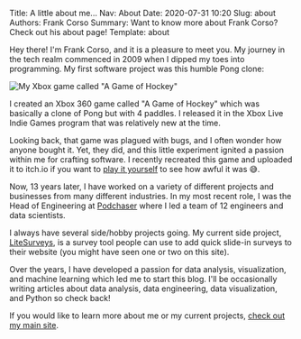 Title: A little about me...
Nav: About
Date: 2020-07-31 10:20
Slug: about
Authors: Frank Corso
Summary: Want to know more about Frank Corso? Check out his about page!
Template: about

Hey there! I'm Frank Corso, and it is a pleasure to meet you. My journey in the tech realm commenced in 2009 when I dipped my toes into programming. My first software project was this humble Pong clone:

![My Xbox game called "A Game of Hockey"]({static}/images/a-game-of-hockey-vasculus.jpg)

I created an Xbox 360 game called "A Game of Hockey" which was basically a clone of Pong but with 4 paddles. I released it in the Xbox Live Indie Games program that was relatively new at the time.

Looking back, that game was plagued with bugs, and I often wonder how anyone bought it. Yet, they did, and this little experiment ignited a passion within me for crafting software. I recently recreated this game and uploaded it to itch.io if you want to [play it yourself](https://chronosstudio.itch.io/a-game-of-hockey) to see how awful it was 😅.

Now, 13 years later, I have worked on a variety of different projects and businesses from many different industries. In my most recent role, I was the Head of Engineering at [Podchaser](https://podchaser.com) where I led a team of 12 engineers and data scientists.

I always have several side/hobby projects going. My current side project, [LiteSurveys](https://litesurveys.com/), is a survey tool people can use to add quick slide-in surveys to their website (you might have seen one or two on this site).

Over the years, I have developed a passion for data analysis, visualization, and machine learning which led me to start this blog. I'll be occasionally writing articles about data analysis, data engineering, data visualization, and Python so check back!

If you would like to learn more about me or my current projects, [check out my main site](https://frankcorso.me).
